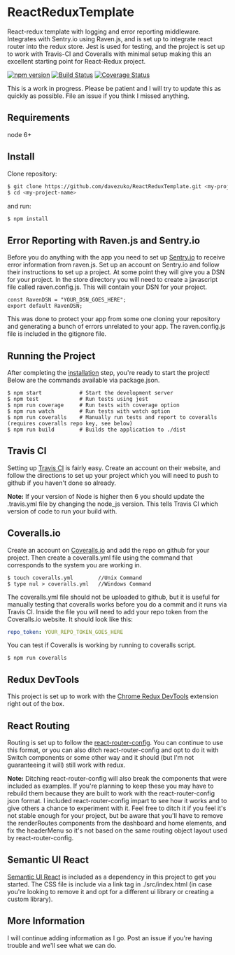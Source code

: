 # ReactReduxTemplate
React-redux template with logging and error reporting middleware. Integrates with Sentry.io using Raven.js, and is set up to integrate react router into the redux store. Jest is used for testing, and the project is set up to work with Travis-CI and Coveralls with minimal setup making this an excellent starting point for React-Redux project.

[![npm version](https://badge.fury.io/js/react-redux-semantic.png)](https://badge.fury.io/js/react-redux-semantic)
[![Build Status](https://travis-ci.org/Jrichlen/ReactReduxTemplate.svg?branch=master)](https://travis-ci.org/Jrichlen/ReactReduxTemplate)
[![Coverage Status](https://coveralls.io/repos/github/Jrichlen/ReactReduxTemplate/badge.svg?branch=master)](https://coveralls.io/github/Jrichlen/ReactReduxTemplate?branch=master)

This is a work in progress. Please be patient and I will try to update this as quickly as possible. File an issue if you think I missed anything.

## Requirements

node 6+ 

## Install

Clone repository:
```sh
$ git clone https://github.com/davezuko/ReactReduxTemplate.git <my-project-name>
$ cd <my-project-name> 
```

and run:

```npm
$ npm install
```

## Error Reporting with Raven.js and Sentry.io
Before you do anything with the app you need to set up [Sentry.io](https://sentry.io) to receive error information from raven.js. 
Set up an account on Sentry.io and follow their instructions to set up a project. At some point they will give you a 
DSN for your project. In the store directory you will need to create a javascript file called raven.config.js. This will
contain your DSN for your project. 

```npm
const RavenDSN = "YOUR_DSN_GOES_HERE"; 
export default RavenDSN;
```

This was done to protect your app from some one cloning your repository and generating a bunch of errors unrelated to your app.
The raven.config.js file is included in the gitignore file.

## Running the Project

After completing the [installation](#installation) step, you're ready to start the project! Below are the commands 
available via package.json.

```npm
$ npm start            # Start the development server
$ npm test             # Run tests using jest
$ npm run coverage     # Run tests with coverage option
$ npm run watch        # Run tests with watch option 
$ npm run coveralls    # Manually run tests and report to coveralls (requires coveralls repo key, see below)
$ npm run build        # Builds the application to ./dist
```

## Travis CI
Setting up [Travis CI](https://travis-ci.org/) is fairly easy. Create an account on their website, and follow the directions to set up your project 
which you will need to push to github if you haven't done so already.

**Note:** If your version of Node is higher then 6 you should update the .travis.yml file by changing the node_js version. This 
tells Travis CI which version of code to run your build with.

## Coveralls.io
Create an account on [Coveralls.io](https://coveralls.io/) and add the repo on github for your project. Then create a coveralls.yml file using 
the command that corresponds to the system you are working in.

```npm
$ touch coveralls.yml        //Unix Command
$ type nul > coveralls.yml   //Windows Command
```

The coveralls.yml file should not be uploaded to github, but it is useful for manually testing that coveralls works 
before you do a commit and it runs via Travis CI. Inside the file you will need to add your repo token from the Coveralls.io website. It should look like this:

```yaml
repo_token: YOUR_REPO_TOKEN_GOES_HERE
```

You can test if Coveralls is working by running to coveralls script.

```npm
$ npm run coveralls
```

## Redux DevTools
This project is set up to work with the [Chrome Redux DevTools](https://chrome.google.com/webstore/detail/redux-devtools/lmhkpmbekcpmknklioeibfkpmmfibljd?hl=en) 
extension right out of the box.

## React Routing
Routing is set up to follow the [react-router-config](https://github.com/ReactTraining/react-router/tree/master/packages/react-router-config). 
You can continue to use this format, or you can also ditch react-router-config and opt to do it with Switch components or some other way and 
it should (but I'm not guaranteeing it will) still work with redux.

**Note:** Ditching react-router-config will also break the components that were included as examples. If you're 
planning to keep these you may have to rebuild them because they are built to work with the react-router-config json format. I included
react-router-config impart to see how it works and to give others a chance to experiment with it. Feel free to ditch it if you 
feel it's not stable enough for your project, but be aware that you'll have to remove the renderRoutes components from the dashboard and home elements, 
and fix the headerMenu so it's not based on the same routing object layout used by react-router-config.

## Semantic UI React
[Semantic UI React](https://react.semantic-ui.com) is included as a dependency in this project to get you started. The CSS file is include via a link tag in ./src/index.html 
(in case you're looking to remove it and opt for a different ui library or creating a custom library). 

## More Information
I will continue adding information as I go. Post an issue if you're having trouble and we'll see what we can do.